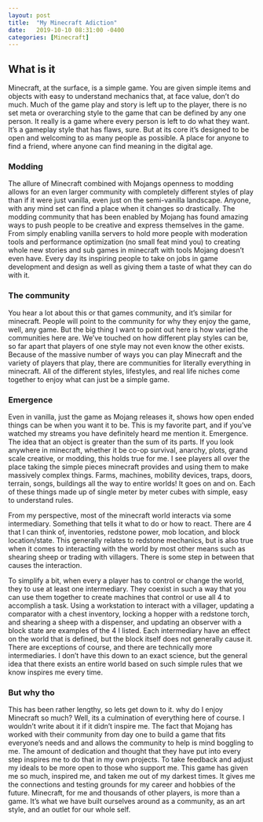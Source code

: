 ```yaml
---
layout: post
title:  "My Minecraft Adiction"
date:   2019-10-10 08:31:00 -0400
categories: [Minecraft]
---
```


## What is it

Minecraft, at the surface, is a simple game. You are given simple items and objects with easy to understand mechanics that, at face value, don’t do much. Much of the game play and story is left up to the player, there is no set meta or overarching style to the game that can be defined by any one person. It really is a game where every person is left to do what they want.
It’s a gameplay style that has flaws, sure. But at its core it’s designed to be open and welcoming to as many people as possible. A place for anyone to find a friend, where anyone can find meaning in the digital age.
### Modding

The allure of Minecraft combined with Mojangs openness to modding allows for an even larger community with completely different styles of play than if it were just vanilla, even just on the semi-vanilla landscape. Anyone, with any mind set can find a place when it changes so drastically.
The modding community that has been enabled by Mojang has found amazing ways to push people to be creative and express themselves in the game. From simply enabling vanilla servers to hold more people with moderation tools and performance optimization (no small feat mind you) to creating whole new stories and sub games in minecraft with tools Mojang doesn’t even have. Every day its inspiring people to take on jobs in game development and design as well as giving them a taste of what they can do with it.
### The community

You hear a lot about this or that games community, and it’s similar for minecraft. People will point to the community for why they enjoy the game, well, any game. But the big thing I want to point out here is how varied the communities here are. We’ve touched on how different play styles can be, so far apart that players of one style may not even know the other exists. Because of the massive number of ways you can play Minecraft and the variety of players that play, there are communities for literally everything in minecraft. All of the different styles, lifestyles, and real life niches come together to enjoy what can just be a simple game.
### Emergence

Even in vanilla, just the game as Mojang releases it, shows how open ended things can be when you want it to be. This is my favorite part, and if you’ve watched my streams you have definitely heard me mention it. Emergence. The idea that an object is greater than the sum of its parts. If you look anywhere in minecraft, whether it be co-op survival, anarchy, plots, grand scale creative, or modding, this holds true for me. I see players all over the place taking the simple pieces minecraft provides and using them to make massively complex things. Farms, machines, mobility devices, traps, doors, terrain, songs, buildings all the way to entire worlds! It goes on and on. Each of these things made up of single meter by meter cubes with simple, easy to understand rules.

From my perspective, most of the minecraft world interacts via some intermediary. Something that tells it what to do or how to react. There are 4 that I can think of, inventories, redstone power, mob location, and block location/state. This generally relates to redstone mechanics, but is also true when it comes to interacting with the world by most other means such as shearing sheep or trading with villagers. There is some step in between that causes the interaction.

To simplify a bit, when every a player has to control or change the world, they to use at least one intermediary. They coexist in such a way that you can use them together to create machines that control or use all 4 to accomplish a task. Using a workstation to interact with a villager, updating a comparator with a chest inventory, locking a hopper with a redstone torch, and shearing a sheep with a dispenser, and updating an observer with a block state are examples of the 4 I listed.
Each intermediary have an effect on the world that is defined, but the block itself does not generally cause it. There are exceptions of course, and there are technically more intermediaries. I don’t have this down to an exact science, but the general idea that there exists an entire world based on such simple rules that we know inspires me every time.
### But why tho

This has been rather lengthy, so lets get down to it. why do I enjoy Minecraft so much? Well, its a culmination of everything here of course. I wouldn’t write about it if it didn’t inspire me. The fact that Mojang has worked with their community from day one to build a game that fits everyone’s needs and and allows the community to help is mind boggling to me. The amount of dedication and thought that they have put into every step inspires me to do that in my own projects. To take feedback and adjust my ideals to be more open to those who support me.
This game has given me so much, inspired me, and taken me out of my darkest times. It gives me the connections and testing grounds for my career and hobbies of the future. Minecraft, for me and thousands of other players, is more than a game. It’s what we have built ourselves around as a community, as an art style, and an outlet for our whole self.
